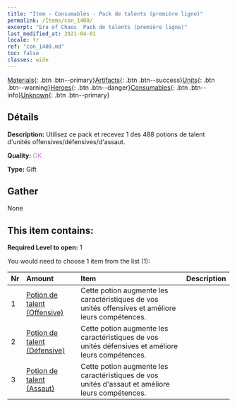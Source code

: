 ```yaml
---
title: "Item - Consumables - Pack de talents (première ligne)"
permalink: /Items/con_1400/
excerpt: "Era of Chaos  Pack de talents (première ligne)"
last_modified_at: 2021-04-01
locale: fr
ref: "con_1400.md"
toc: false
classes: wide
---
```

 [Materials](/fr/Items/){: .btn .btn--primary}[Artifacts](/fr/Items/Artifacts/){: .btn .btn--success}[Units](/fr/Items/Units/){: .btn .btn--warning}[Heroes](/fr/Items/Heroes/){: .btn .btn--danger}[Consumables](/fr/Items/Consumables/){: .btn .btn--info}[Unknown](/fr/Items/Unknown/){: .btn .btn--primary}

## Détails
 **Description:** Utilisez ce pack et recevez 1 des 488 potions de talent d'unités offensives/défensives/d'assaut.

 **Quality:** <span style="color: #DA70D6">OK</span>

 **Type:** Gift

## Gather

  None

## This item contains:

 **Required Level to open:** 1

 You would need to choose 1 item from the list (1):

  | Nr | Amount |     Item    | Description |
  |:---|:-------|:------------|:-----------:|
  | 1 | [Potion de talent (Offensive)](/fr/Items/con_786/) | Cette potion augmente les caractéristiques de vos unités offensives et améliore leurs compétences. | 
  | 2 | [Potion de talent (Défensive)](/fr/Items/con_787/) | Cette potion augmente les caractéristiques de vos unités défensives et améliore leurs compétences. | 
  | 3 | [Potion de talent (Assaut)](/fr/Items/con_788/) | Cette potion augmente les caractéristiques de vos unités d'assaut et améliore leurs compétences. | 
